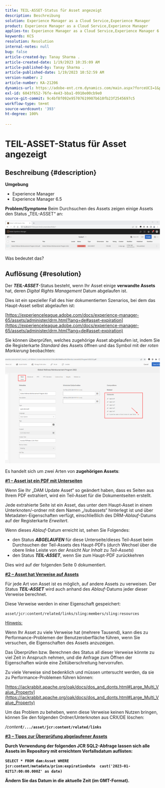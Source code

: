 ```yaml
---
title: TEIL-ASSET-Status für Asset angezeigt
description: Beschreibung
solution: Experience Manager as a Cloud Service,Experience Manager
product: Experience Manager as a Cloud Service,Experience Manager
applies-to: Experience Manager as a Cloud Service,Experience Manager 6.5,Experience Manager
keywords: KCS
resolution: Resolution
internal-notes: null
bug: false
article-created-by: Tanay Sharma .
article-created-date: 1/19/2023 10:35:09 AM
article-published-by: Tanay Sharma .
article-published-date: 1/19/2023 10:52:59 AM
version-number: 2
article-number: KA-21206
dynamics-url: https://adobe-ent.crm.dynamics.com/main.aspx?forceUCI=1&pagetype=entityrecord&etn=knowledgearticle&id=f3bef6ef-e497-ed11-aad1-6045bd006e5a
exl-id: 6043f652-76fe-4e43-bba1-0910e00cb9e0
source-git-commit: 9c4bf8f092e95707619907b610fb23f2545697c5
workflow-type: tm+mt
source-wordcount: '393'
ht-degree: 100%

---
```


# TEIL-ASSET-Status für Asset angezeigt

## Beschreibung {#description}

<b>Umgebung</b>
- Experience Manager
- Experience Manager 6.5



<b>Problem/Symptome</b>
Beim Durchsuchen des Assets zeigen einige Assets den Status „TEIL-ASSET“ an:

![](assets/___f5bef6ef-e497-ed11-aad1-6045bd006e5a___.png)

Was bedeutet das?


## Auflösung {#resolution}


Der <b>*TEIL-ASSET</b>*-Status besteht, wenn Ihr Asset einige <b>verwandte Assets</b> hat, deren *Digital Rights Management* Datum abgelaufen ist.

Dies ist ein spezieller Fall des hier dokumentierten Szenarios, bei dem das Haupt-Asset selbst abgelaufen ist:

[https://experienceleague.adobe.com/docs/experience-manager-65/assets/administer/drm.html?lang=de#asset-expiration](https://experienceleague.adobe.com/docs/experience-manager-65/assets/administer/drm.html?lang=de#asset-expiration)

Sie können überprüfen, welches zugehörige Asset abgelaufen ist, indem Sie die Registerkarte *Standard* des Assets öffnen und das Symbol mit der *roten Markierung* beobachten:

![](assets/6269940b-b98a-ed11-81ac-6045bd006ce9.png)



Es handelt sich um zwei Arten von <b>zugehörigen Assets</b>:

<u><b>#1 – Asset ist ein PDF mit Unterseiten</b></u>

Wenn Sie Ihr „DAM Update Asset“ so geändert haben, dass es Seiten aus Ihrem PDF extrahiert, wird ein Teil-Asset für die Dokumentseiten erstellt.

Jede extrahierte Seite ist ein Asset, das unter dem Haupt-Asset in einem Unterknoten/-ordner mit dem Namen „/subassets“ hinterlegt ist und über Metadaten-Eigenschaften verfügt, einschließlich des DRM-*Ablauf*-Datums auf der Registerkarte *Erweitert*.

Wenn dieses *Ablauf*-Datum erreicht ist, sehen Sie Folgendes:

- den Status <b>*ABGELAUFEN</b>* für diese Unterseite/dieses Teil-Asset beim Durchsuchen der Teil-Assets des Haupt-PDFs (durch Wechsel über die obere linke Leiste von der Ansicht *Nur Inhalt* zu *Teil-Assets*)
- den Status <b>*TEIL-ASSET</b>*, wenn Sie zum Haupt-PDF zurückkehren


Dies wird auf der folgenden Seite 0 dokumentiert.



<u><b>#2 – Asset hat Verweise auf Assets</b></u>

Für jede Art von Asset ist es möglich, auf andere Assets zu verweisen. Der Status <b>*TEIL-ASSET</b>* wird auch anhand des *Ablauf*-Datums jeder dieser Verweise berechnet.

Diese Verweise werden in einer Eigenschaft gespeichert:

`asset/jcr:content/related/links/sling:members/sling:resources`

<u>Hinweis:</u>

Wenn Ihr Asset zu viele Verweise hat (mehrere Tausend), kann dies zu Performance-Problemen der Benutzeroberfläche führen, wenn Sie versuchen, die Eigenschaften des Assets anzuzeigen.

Das Überprüfen bzw. Berechnen des Status all dieser Verweise könnte zu viel Zeit in Anspruch nehmen, und die Anfrage zum Öffnen der Eigenschaften würde eine Zeitüberschreitung hervorrufen.

Zu viele Verweise sind bedenklich und müssen untersucht werden, da sie zu Performance-Problemen führen können:

[https://jackrabbit.apache.org/oak/docs/dos_and_donts.html#Large_Multi_Value_Property](https://jackrabbit.apache.org/oak/docs/dos_and_donts.html#Large_Multi_Value_Property)

Um das Problem zu beheben, wenn diese Verweise keinen Nutzen bringen, können Sie den folgenden Ordner/Unterknoten aus CRX/DE löschen:

*/conten<b>t*`/.../asset/jcr:content/related/links`



<u><b>#3 – Tipps zur Überprüfung abgelaufener Assets</b></u>

Durch Verwendung der folgenden JCR SQL2-Abfrage lassen sich alle Assets im Repository mit erreichtem Verfallsdatum auflisten:

`SELECT * FROM dam:Asset WHERE jcr:content/metadata/prism:expirationDate  cast('2023-01-02T17:00:00.000Z' as date)`



Ändern Sie das Datum in die aktuelle Zeit (im GMT-Format).
